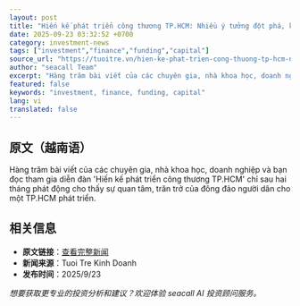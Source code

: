 ```yaml
---
layout: post
title: "Hiến kế phát triển công thương TP.HCM: Nhiều ý tưởng đột phá, khả thi"
date: 2025-09-23 03:32:52 +0700
category: investment-news
tags: ["investment","finance","funding","capital"]
source_url: "https://tuoitre.vn/hien-ke-phat-trien-cong-thuong-tp-hcm-nhieu-y-tuong-dot-pha-kha-thi-20250923082215845.htm"
author: "seacall Team"
excerpt: "Hàng trăm bài viết của các chuyên gia, nhà khoa học, doanh nghiệp và bạn đọc tham gia diễn đàn 'Hiến kế phát triển công thương TP.HCM' chỉ sau hai tháng phát động cho thấy sự quan tâm, trăn trở của đô..."
featured: false
keywords: "investment, finance, funding, capital"
lang: vi
translated: false
---
```


## 原文（越南语）

Hàng trăm bài viết của các chuyên gia, nhà khoa học, doanh nghiệp và bạn đọc tham gia diễn đàn 'Hiến kế phát triển công thương TP.HCM' chỉ sau hai tháng phát động cho thấy sự quan tâm, trăn trở của đông đảo người dân cho một TP.HCM phát triển.

## 相关信息

- **原文链接**：[查看完整新闻](https://tuoitre.vn/hien-ke-phat-trien-cong-thuong-tp-hcm-nhieu-y-tuong-dot-pha-kha-thi-20250923082215845.htm)
- **新闻来源**：Tuoi Tre Kinh Doanh
- **发布时间**：2025/9/23

*想要获取更专业的投资分析和建议？欢迎体验 seacall AI 投资顾问服务。*